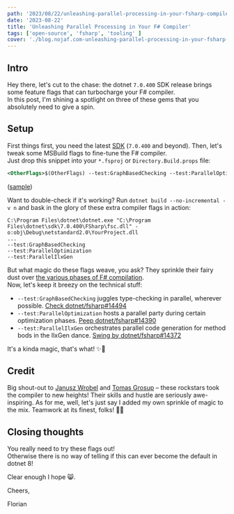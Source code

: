 ```yaml
---
path: '2023/08/22/unleashing-parallel-processing-in-your-fsharp-compiler/'
date: '2023-08-22'
title: 'Unleashing Parallel Processing in Your F# Compiler'
tags: ['open-source', 'fsharp', 'tooling' ]
cover: './blog.nojaf.com-unleashing-parallel-processing-in-your-fsharp-compiler.jpg'
---
```


## Intro

Hey there, let's cut to the chase: the dotnet `7.0.400` SDK release brings some feature flags that can turbocharge your F# compiler.  
In this post, I'm shining a spotlight on three of these gems that you absolutely need to give a spin.

## Setup

First things first, you need the latest [SDK](https://dotnet.microsoft.com/en-us/download/dotnet/7.0) (`7.0.400` and beyond). Then, let's tweak some MSBuild flags to fine-tune the F# compiler.  
Just drop this snippet into your `*.fsproj` or `Directory.Build.props` file:

```xml
<OtherFlags>$(OtherFlags) --test:GraphBasedChecking --test:ParallelOptimization --test:ParallelIlxGen</OtherFlags>
```

([sample](https://github.com/fsprojects/fantomas/blob/0156a914d08a780745e777c995164be746c926f6/Directory.Build.props#L37))

Want to double-check if it's working? Run `dotnet build --no-incremental -v n` and bask in the glory of these extra compiler flags in action:

```
C:\Program Files\dotnet\dotnet.exe "C:\Program Files\dotnet\sdk\7.0.400\FSharp\fsc.dll" -o:obj\Debug\netstandard2.0\YourProject.dll
...
--test:GraphBasedChecking
--test:ParallelOptimization
--test:ParallelIlxGen
```

But what magic do these flags weave, you ask? They sprinkle their fairy dust over [the various phases of F# compilation](https://github.com/dotnet/fsharp/blob/main/docs/overview.md#key-compiler-phases).  
Now, let's keep it breezy on the technical stuff:

- `--test:GraphBasedChecking` juggles type-checking in parallel, wherever possible. [Check dotnet/fsharp#14494](https://github.com/dotnet/fsharp/pull/14494)
- `--test:ParallelOptimization` hosts a parallel party during certain optimization phases. [Peep dotnet/fsharp#14390](https://github.com/dotnet/fsharp/pull/14390)
- `--test:ParallelIlxGen` orchestrates parallel code generation for method bods in the IlxGen dance. [Swing by dotnet/fsharp#14372](https://github.com/dotnet/fsharp/pull/14372)

It's a kinda magic, that's what! ✨🎩

## Credit

Big shout-out to [Janusz Wrobel](https://github.com/safesparrow) and [Tomas Grosup](https://github.com/t-gro) – these rockstars took the compiler to new heights! Their skills and hustle are seriously awe-inspiring. As for me, well, let's just say I added my own sprinkle of magic to the mix. Teamwork at its finest, folks! 🚀🌟

## Closing thoughts

<div id="try-out-compiler-flags">
You really need to try these flags out!<br />
Otherwise there is no way of telling if this can ever become the default in dotnet 8!
</div>

Clear enough I hope 😸.


Cheers,

Florian
